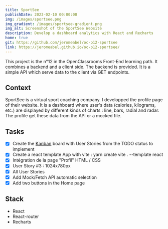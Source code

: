 ```yaml
---
title: SportSee
publishDate: 2023-02-10 00:00:00
img: /images/sportsee.png
img_gradient: /images/sportsee-gradient.png
img_alt: Screenshot of the SportSee Website
description: Develop a dashboard analytics with React and Recharts
home: true
git: https://github.com/jeromeabel/oc-p12-sportsee
link: https://jeromeabel.github.io/oc-p12-sportsee/
---
```


This project is the n°12 in the OpenClassrooms Front-End learning path. It combines a backend and a client side. The backend is provided. It is a simple API which serve data to the client via GET endpoints.

## Context
SportSee is a virtual sport coaching company. I developped the profile page of their website. It is a dashboard where user's data (calories, kilograms, etc.) are displayed by different kinds of charts : line, bars, radial and radar. The profile get these data from the API or a mocked file.

## Tasks
- [x] Create the [Kanban](https://github.com/users/jeromeabel/projects/3) board with User Stories from the TODO status to implement
- [x] Create a react template App with vite : yarn create vite . --template react
- [x] Intégration de la page "Profil" HTML / CSS
- [x] User Story #3 : 1024x780px
- [x] All User Stories
- [x] Add Mock/Fetch API automatic selection
- [x] Add two buttons in the Home page

## Stack
- React
- React-router
- Recharts